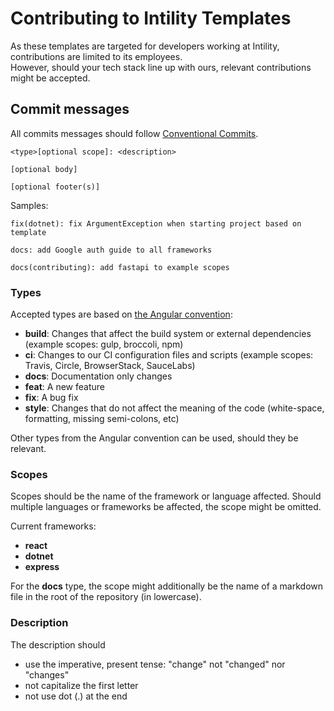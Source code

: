 # Contributing to Intility Templates

As these templates are targeted for developers working at Intility, contributions are limited to its employees.  
However, should your tech stack line up with ours, relevant contributions might be accepted.

## Commit messages

All commits messages should follow [Conventional Commits](https://www.conventionalcommits.org/en/v1.0.0/#summary).

```
<type>[optional scope]: <description>

[optional body]

[optional footer(s)]
```

Samples:

```
fix(dotnet): fix ArgumentException when starting project based on template
```

```
docs: add Google auth guide to all frameworks
```

```
docs(contributing): add fastapi to example scopes
```

### Types

Accepted types are based on [the Angular convention](https://github.com/angular/angular/blob/22b96b9/CONTRIBUTING.md#type):

- **build**: Changes that affect the build system or external dependencies (example scopes: gulp, broccoli, npm)
- **ci**: Changes to our CI configuration files and scripts (example scopes: Travis, Circle, BrowserStack, SauceLabs)
- **docs**: Documentation only changes
- **feat**: A new feature
- **fix**: A bug fix
- **style**: Changes that do not affect the meaning of the code (white-space, formatting, missing semi-colons, etc)

Other types from the Angular convention can be used, should they be relevant.

### Scopes

Scopes should be the name of the framework or language affected. Should multiple languages or frameworks be affected, the scope might be omitted.

Current frameworks:

- **react**
- **dotnet**
- **express**

For the **docs** type, the scope might additionally be the name of a markdown file in the root of the repository (in lowercase).

### Description

The description should

- use the imperative, present tense: "change" not "changed" nor "changes"
- not capitalize the first letter
- not use dot (.) at the end
